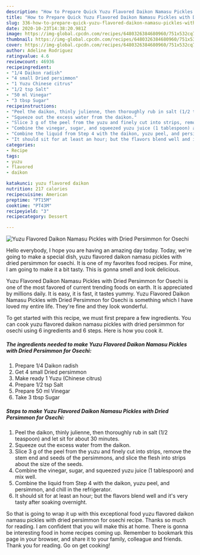 ```yaml
---
description: "How to Prepare Quick Yuzu Flavored Daikon Namasu Pickles with Dried Persimmon for Osechi"
title: "How to Prepare Quick Yuzu Flavored Daikon Namasu Pickles with Dried Persimmon for Osechi"
slug: 336-how-to-prepare-quick-yuzu-flavored-daikon-namasu-pickles-with-dried-persimmon-for-osechi
date: 2020-10-23T14:38:20.981Z
image: https://img-global.cpcdn.com/recipes/6480326384680960/751x532cq70/yuzu-flavored-daikon-namasu-pickles-with-dried-persimmon-for-osechi-recipe-main-photo.jpg
thumbnail: https://img-global.cpcdn.com/recipes/6480326384680960/751x532cq70/yuzu-flavored-daikon-namasu-pickles-with-dried-persimmon-for-osechi-recipe-main-photo.jpg
cover: https://img-global.cpcdn.com/recipes/6480326384680960/751x532cq70/yuzu-flavored-daikon-namasu-pickles-with-dried-persimmon-for-osechi-recipe-main-photo.jpg
author: Adeline Rodriguez
ratingvalue: 4.6
reviewcount: 46936
recipeingredient:
- "1/4 Daikon radish"
- "4 small Dried persimmon"
- "1 Yuzu Chinese citrus"
- "1/2 tsp Salt"
- "50 ml Vinegar"
- "3 tbsp Sugar"
recipeinstructions:
- "Peel the daikon, thinly julienne, then thoroughly rub in salt (1/2 teaspoon) and let sit for about 30 minutes."
- "Squeeze out the excess water from the daikon."
- "Slice 3 g of the peel from the yuzu and finely cut into strips, remove the stem end and seeds of the persimmons, and slice the flesh into strips about the size of the seeds."
- "Combine the vinegar, sugar, and squeezed yuzu juice (1 tablespoon) and mix well."
- "Combine the liquid from Step 4 with the daikon, yuzu peel, and persimmon, and chill in the refrigerator."
- "It should sit for at least an hour; but the flavors blend well and it&#39;s very tasty after soaking overnight."
categories:
- Recipe
tags:
- yuzu
- flavored
- daikon

katakunci: yuzu flavored daikon 
nutrition: 217 calories
recipecuisine: American
preptime: "PT15M"
cooktime: "PT43M"
recipeyield: "3"
recipecategory: Dessert

---
```



![Yuzu Flavored Daikon Namasu Pickles with Dried Persimmon for Osechi](https://img-global.cpcdn.com/recipes/6480326384680960/751x532cq70/yuzu-flavored-daikon-namasu-pickles-with-dried-persimmon-for-osechi-recipe-main-photo.jpg)

Hello everybody, I hope you are having an amazing day today. Today, we're going to make a special dish, yuzu flavored daikon namasu pickles with dried persimmon for osechi. It is one of my favorites food recipes. For mine, I am going to make it a bit tasty. This is gonna smell and look delicious.



Yuzu Flavored Daikon Namasu Pickles with Dried Persimmon for Osechi is one of the most favored of current trending foods on earth. It is appreciated by millions daily. It is easy, it is fast, it tastes yummy. Yuzu Flavored Daikon Namasu Pickles with Dried Persimmon for Osechi is something which I have loved my entire life. They're fine and they look wonderful.


To get started with this recipe, we must first prepare a few ingredients. You can cook yuzu flavored daikon namasu pickles with dried persimmon for osechi using 6 ingredients and 6 steps. Here is how you cook it.

<!--inarticleads1-->

##### The ingredients needed to make Yuzu Flavored Daikon Namasu Pickles with Dried Persimmon for Osechi:

1. Prepare 1/4 Daikon radish
1. Get 4 small Dried persimmon
1. Make ready 1 Yuzu (Chinese citrus)
1. Prepare 1/2 tsp Salt
1. Prepare 50 ml Vinegar
1. Take 3 tbsp Sugar




<!--inarticleads2-->

##### Steps to make Yuzu Flavored Daikon Namasu Pickles with Dried Persimmon for Osechi:

1. Peel the daikon, thinly julienne, then thoroughly rub in salt (1/2 teaspoon) and let sit for about 30 minutes.
1. Squeeze out the excess water from the daikon.
1. Slice 3 g of the peel from the yuzu and finely cut into strips, remove the stem end and seeds of the persimmons, and slice the flesh into strips about the size of the seeds.
1. Combine the vinegar, sugar, and squeezed yuzu juice (1 tablespoon) and mix well.
1. Combine the liquid from Step 4 with the daikon, yuzu peel, and persimmon, and chill in the refrigerator.
1. It should sit for at least an hour; but the flavors blend well and it&#39;s very tasty after soaking overnight.




So that is going to wrap it up with this exceptional food yuzu flavored daikon namasu pickles with dried persimmon for osechi recipe. Thanks so much for reading. I am confident that you will make this at home. There is gonna be interesting food in home recipes coming up. Remember to bookmark this page in your browser, and share it to your family, colleague and friends. Thank you for reading. Go on get cooking!
